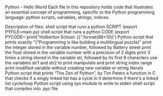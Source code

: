Python - Hello World
Each file in this repository holds code that illustrates an essential concept of programming, specific to the Python programming language: python scripts, variables, strings, indices.

Description of files:
shell script that runs a python SCRIPT (export PYFILE=main.py)
shell script that runs a python CODE (export PYCODE='print("Holberton School: {}".format(88+10))')
Python script that prints exactly "("Programming is like building a multilingual puzzle)"
print the integer stored in the variable number, followed by Battery street
print the float stored in the variable number with a precision of 2 digits
print 3 times a string stored in the variable str, followed by its first 9 characters
use the variables str1 and str2 to print
manipulate and print string index range
print modified variable without creating new variable or string literals
Python script that prints “The Zen of Python”, by Tim Peters
a function in C that checks if a singly linked list has a cycle in it
determine if there's a linked list cycle/loop
Python script using sys module to write to stderr
shell script that compiles into .pyc file

